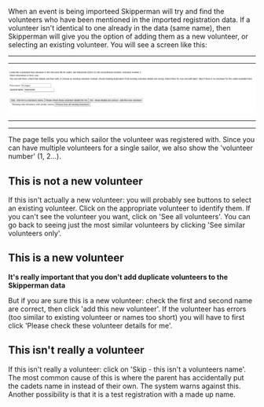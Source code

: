 When an event is being importeed Skipperman will try and find the volunteers who have been mentioned in the imported registration data. If a volunteer isn't identical to one already in the data (same name), then Skipperman will give you the option of adding them as a new volunteer, or selecting an existing volunteer. You will see a screen like this:

***
***
![add_select_volunteer.png](/static/add_select_volunteer.png)
***
***

The page tells you which sailor the volunteer was registered with. Since you can have multiple volunteers for a single sailor, we also show the 'volunteer number' (1, 2...). 

## This is not a new volunteer

If this isn't actually a new volunteer: you will probably see buttons to select an existing volunteer. Click on the appropriate volunteer to identify them. If you can't see the volunteer you want, click on 'See all volunteers'. You can go back to seeing just the most similar volunteers by clicking 'See similar volunteers only'.

## This is a new volunteer

**It's really important that you don't add duplicate volunteers to the Skipperman data**

But if you are sure this is a new volunteer: check the first and second name are correct, then click 'add this new volunteer'. If the volunteer has errors (too similar to existing volunteer or names too short) you will have to first click 'Please check these volunteer details for me'.  

## This isn't really a volunteer

If this isn't really a volunteer: click on 'Skip - this isn't a volunteers name'. The most common cause of this is where the parent has accidentally put the cadets name in instead of their own. The system warns against this. Another possibility is that it is a test registration with a made up name.
